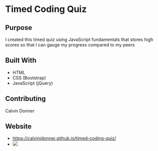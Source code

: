 # Timed Coding Quiz


## Purpose
I created this timed quiz using JavaScript fundamentals that stores high scores so that I can gauge my progress compared to my peers

## Built With
* HTML 
* CSS (Bootstrap)
* JavaScript (jQuery)

## Contributing
Calvin Donner

## Website
* https://calvinjdonner.github.io/timed-coding-quiz/
* ![](quiz/images/Timed-Quiz-Screenshot)
